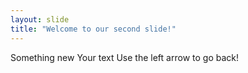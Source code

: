 ```yaml
---
layout: slide
title: "Welcome to our second slide!"
---
```

Something new
Your text
Use the left arrow to go back!
